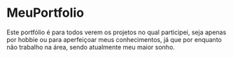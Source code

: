 # MeuPortfolio
Este portfólio é para todos verem os projetos no qual participei, seja apenas por hobbie ou para aperfeiçoar meus conhecimentos, já que por enquanto não trabalho na área, sendo atualmente meu maior sonho.
